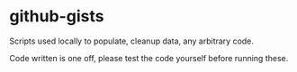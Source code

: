 # github-gists
Scripts used locally to populate, cleanup data, any arbitrary code.

Code written is one off, please test the code yourself before running these.
